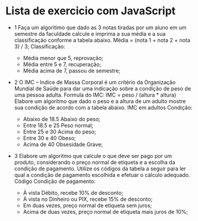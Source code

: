 # Lista de exercicio com JavaScript

- 1 Faça um algorítimo que dado as 3 notas tiradas por um aluno em um semestre da faculdade calcule e imprima a sua média e a sua classificação conforme a tabela abaixo.
  Média = (nota 1 + nota 2 + nota 3) / 3;
  Classificação:

  - Média menor que 5, reprovação;
  - Média entre 5 e 7, recuperação;
  - Média acima de 7, passou de semestre;

- 2 O IMC – Indice de Massa Corporal é um critério da Organização Mundial de Saúde para dar uma indicação sobre a condição de peso de uma pessoa adulta.
  Formula do IMC:
  IMC = peso / (altura \* altura)
  Elabore um algoritmo que dado o peso e a altura de um adulto mostre sua condição de acordo com a tabela abaixo.
  IMC em adultos Condição:

  - Abaixo de 18.5 Abaixo do peso;
  - Entre 18.5 e 25 Peso normal;
  - Entre 25 e 30 Acima do peso;
  - Entre 30 e 40 Obeso;
  - Acima de 40 Obsesidade Grave;

- 3 Elabore um algoritmo que calcule o que deve ser pago por um produto, considerando o preço normal de etiqueta e a escolha da condição de pagamento.
  Utilize os códigos da tabela a seguir para ler qual a condição de pagamento escolhida e efetuar o cálculo adequado.
  Código Condição de pagamento:
  - À vista Débito, recebe 10% de desconto;
  - À vista no Dinheiro ou PIX, recebe 15% de desconto;
  - Em duas vezes, preço normal de etiqueta sem juros;
  - Acima de duas vezes, preço normal de etiqueta mais juros de 10%;
